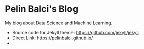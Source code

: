 # Pelin Balci's Blog

My blog about Data Science and Machine Learning.

- Source code for Jekyll theme: https://github.com/jekyll/jekyll
- Direct Link: https://pelinbalci.github.io/ 
- 